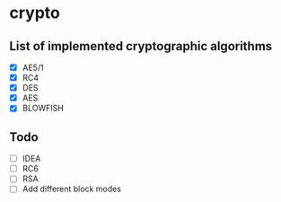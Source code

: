 # crypto

## List of implemented cryptographic algorithms
- [x] AE5/1
- [x] RC4
- [x] DES
- [x] AES
- [x] BLOWFISH

## Todo
- [ ] IDEA
- [ ] RC6
- [ ] RSA
- [ ] Add different block modes

